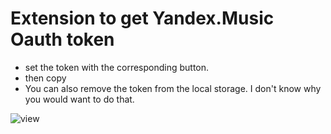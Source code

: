 # Extension to get Yandex.Music Oauth token

- set the token with the corresponding button.
- then copy
- You can also remove the token from the local storage. I don't know why you would want to do that.

![view](https://github.com/sdrtba/YandexMusicOauthExtension/assets/64638190/d6a8210f-a98c-41c8-bed0-0ef72b5322df)
